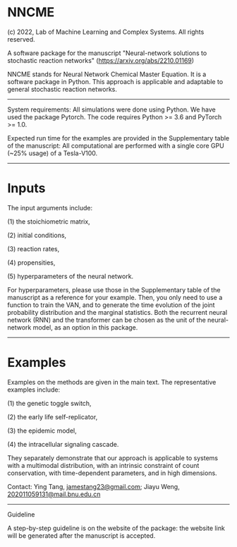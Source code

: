 # NNCME
(c) 2022, Lab of Machine Learning and Complex Systems.
All rights reserved. 

A software package for the manuscript "Neural-network solutions to stochastic reaction networks" (https://arxiv.org/abs/2210.01169)

NNCME stands for Neural Network Chemical Master Equation. It is a software package in Python. This approach is applicable and adaptable to general stochastic reaction networks. 

--------------------------------------------------------------------------------------------------------------------------------------------

System requirements: 
All simulations were done using Python.
We have used the package Pytorch. The code requires Python >= 3.6 and PyTorch >= 1.0.

Expected run time for the examples are provided in the Supplementary table of the manuscript: All computational are performed with a single core GPU (~25% usage) of a Tesla-V100.

--------------------------------------------------------------------------------------------------------------------------------------------

# Inputs

The input arguments include:

(1) the stoichiometric matrix, 

(2) initial conditions, 

(3) reaction rates, 

(4) propensities,

(5) hyperparameters of the neural network.

For hyperparameters, please use those in the Supplementary table of the manuscript as a reference for your example. Then, you only need to use a function to train the VAN, and to generate the time evolution of the joint probability distribution and the marginal statistics. Both the recurrent neural network (RNN) and the transformer can be chosen as the unit of the neural-network model, as an option in this package.


--------------------------------------------------------------------------------------------------------------------------------------------

# Examples

Examples on the methods are given in the main text. The representative examples include:  

(1) the genetic toggle switch, 

(2) the early life self-replicator, 

(3) the epidemic model, 

(4) the intracellular signaling cascade. 

They separately demonstrate that our approach is applicable to systems with a multimodal distribution, with an intrinsic constraint of count conservation, with time-dependent parameters, and in high dimensions.

Contact: Ying Tang, jamestang23@gmail.com; Jiayu Weng, 202011059131@mail.bnu.edu.cn

--------------------------------------------------------------------------------------------------------------------------------------------

Guideline

A step-by-step guideline is on the website of the package: the website link will be generated after the manuscript is accepted. 

